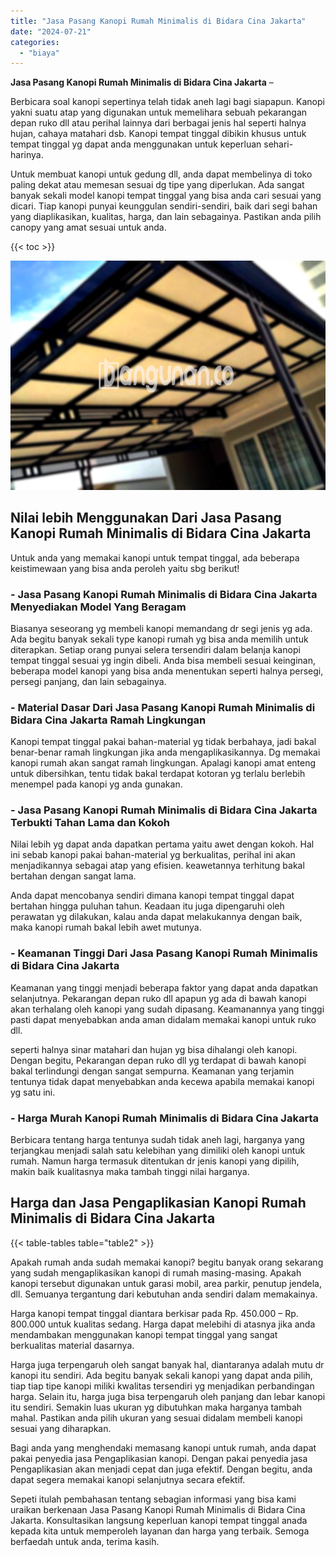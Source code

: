 ```yaml
---
title: "Jasa Pasang Kanopi Rumah Minimalis di Bidara Cina Jakarta"
date: "2024-07-21"
categories: 
  - "biaya"
---
```


**Jasa Pasang Kanopi Rumah Minimalis di Bidara Cina Jakarta** –

Berbicara soal kanopi sepertinya telah tidak aneh lagi bagi siapapun. Kanopi yakni suatu atap yang digunakan untuk memelihara sebuah pekarangan depan ruko dll atau perihal lainnya dari berbagai jenis hal seperti halnya hujan, cahaya matahari dsb. Kanopi tempat tinggal dibikin khusus untuk tempat tinggal yg dapat anda menggunakan untuk keperluan sehari-harinya.

Untuk membuat kanopi untuk gedung dll, anda dapat membelinya di toko paling dekat atau memesan sesuai dg tipe yang diperlukan. Ada sangat banyak sekali model kanopi tempat tinggal yang bisa anda cari sesuai yang dicari. Tiap kanopi punyai keunggulan sendiri-sendiri, baik dari segi bahan yang diaplikasikan, kualitas, harga, dan lain sebagainya. Pastikan anda pilih canopy yang amat sesuai untuk anda.

{{< toc >}}

![Jasa Pasang Kanopi Rumah Minimalis di Bidara Cina Jakarta](/images/harga-kanopi-minimalis-30.png)

## Nilai lebih Menggunakan Dari Jasa Pasang Kanopi Rumah Minimalis di Bidara Cina Jakarta

Untuk anda yang memakai kanopi untuk tempat tinggal, ada beberapa keistimewaan yang bisa anda peroleh yaitu sbg berikut!

### \- Jasa Pasang Kanopi Rumah Minimalis di Bidara Cina Jakarta Menyediakan Model Yang Beragam

Biasanya seseorang yg membeli kanopi memandang dr segi jenis yg ada. Ada begitu banyak sekali type kanopi rumah yg bisa anda memilih untuk diterapkan. Setiap orang punyai selera tersendiri dalam belanja kanopi tempat tinggal sesuai yg ingin dibeli. Anda bisa membeli sesuai keinginan, beberapa model kanopi yang bisa anda menentukan seperti halnya persegi, persegi panjang, dan lain sebagainya.

### \- Material Dasar Dari Jasa Pasang Kanopi Rumah Minimalis di Bidara Cina Jakarta Ramah Lingkungan

Kanopi tempat tinggal pakai bahan-material yg tidak berbahaya, jadi bakal benar-benar ramah lingkungan jika anda mengaplikasikannya. Dg memakai kanopi rumah akan sangat ramah lingkungan. Apalagi kanopi amat enteng untuk dibersihkan, tentu tidak bakal terdapat kotoran yg terlalu berlebih menempel pada kanopi yg anda gunakan.

### \- Jasa Pasang Kanopi Rumah Minimalis di Bidara Cina Jakarta Terbukti Tahan Lama dan Kokoh

Nilai lebih yg dapat anda dapatkan pertama yaitu awet dengan kokoh. Hal ini sebab kanopi pakai bahan-material yg berkualitas, perihal ini akan menjadikannya sebagai atap yang efisien. keawetannya terhitung bakal bertahan dengan sangat lama.

Anda dapat mencobanya sendiri dimana kanopi tempat tinggal dapat bertahan hingga puluhan tahun. Keadaan itu juga dipengaruhi oleh perawatan yg dilakukan, kalau anda dapat melakukannya dengan baik, maka kanopi rumah bakal lebih awet mutunya.

### \- Keamanan Tinggi Dari Jasa Pasang Kanopi Rumah Minimalis di Bidara Cina Jakarta

Keamanan yang tinggi menjadi beberapa faktor yang dapat anda dapatkan selanjutnya. Pekarangan depan ruko dll apapun yg ada di bawah kanopi akan terhalang oleh kanopi yang sudah dipasang. Keamanannya yang tinggi pasti dapat menyebabkan anda aman didalam memakai kanopi untuk ruko dll.

seperti halnya sinar matahari dan hujan yg bisa dihalangi oleh kanopi. Dengan begitu, Pekarangan depan ruko dll yg terdapat di bawah kanopi bakal terlindungi dengan sangat sempurna. Keamanan yang terjamin tentunya tidak dapat menyebabkan anda kecewa apabila memakai kanopi yg satu ini.

### \- Harga Murah Kanopi Rumah Minimalis di Bidara Cina Jakarta

Berbicara tentang harga tentunya sudah tidak aneh lagi, harganya yang terjangkau menjadi salah satu kelebihan yang dimiliki oleh kanopi untuk rumah. Namun harga termasuk ditentukan dr jenis kanopi yang dipilih, makin baik kualitasnya maka tambah tinggi nilai harganya.

## Harga dan Jasa Pengaplikasian Kanopi Rumah Minimalis di Bidara Cina Jakarta

{{< table-tables table="table2" >}}

Apakah rumah anda sudah memakai kanopi? begitu banyak orang sekarang yang sudah mengaplikasikan kanopi di rumah masing-masing. Apakah kanopi tersebut digunakan untuk garasi mobil, area parkir, penutup jendela, dll. Semuanya tergantung dari kebutuhan anda sendiri dalam memakainya.

Harga kanopi tempat tinggal diantara berkisar pada Rp. 450.000 – Rp. 800.000 untuk kualitas sedang. Harga dapat melebihi di atasnya jika anda mendambakan menggunakan kanopi tempat tinggal yang sangat berkualitas material dasarnya.

Harga juga terpengaruh oleh sangat banyak hal, diantaranya adalah mutu dr kanopi itu sendiri. Ada begitu banyak sekali kanopi yang dapat anda pilih, tiap tiap tipe kanopi miliki kwalitas tersendiri yg menjadikan perbandingan harga. Selain itu, harga juga bisa terpengaruh oleh panjang dan lebar kanopi itu sendiri. Semakin luas ukuran yg dibutuhkan maka harganya tambah mahal. Pastikan anda pilih ukuran yang sesuai didalam membeli kanopi sesuai yang diharapkan.

Bagi anda yang menghendaki memasang kanopi untuk rumah, anda dapat pakai penyedia jasa Pengaplikasian kanopi. Dengan pakai penyedia jasa Pengaplikasian akan menjadi cepat dan juga efektif. Dengan begitu, anda dapat segera memakai kanopi selanjutnya secara efektif.

Sepeti itulah pembahasan tentang sebagian informasi yang bisa kami uraikan berkenaan Jasa Pasang Kanopi Rumah Minimalis di Bidara Cina Jakarta. Konsultasikan langsung keperluan kanopi tempat tinggal anada kepada kita untuk memperoleh layanan dan harga yang terbaik. Semoga berfaedah untuk anda, terima kasih.
